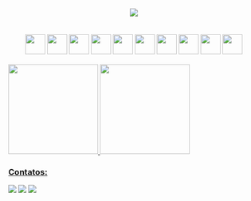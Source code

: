 <h1 align="center">
  <a href="https://github.com/dorianjunior">
    <img src="https://readme-typing-svg.herokuapp.com/?&color=%D6F7F1FF&lines=Olá,+Devs!+👋;Eu+sou+o+Dorian+...;&center=true&size=30">
  </a>
</h1>

<div style="display: block; text-align: center; vertical-align: baseline;"><br>
  <img src="https://cdn.jsdelivr.net/gh/devicons/devicon/icons/php/php-original.svg" width="40" height="40"/>
  <img src="https://cdn.jsdelivr.net/gh/devicons/devicon@latest/icons/laravel/laravel-original.svg" width="40" height="40"/> 
  <img src="https://cdn.jsdelivr.net/gh/devicons/devicon/icons/html5/html5-original-wordmark.svg" width="40" height="40"/> 
  <img src="https://cdn.jsdelivr.net/gh/devicons/devicon/icons/css3/css3-original-wordmark.svg" width="40" height="40"/> 
  <img src="https://cdn.jsdelivr.net/gh/devicons/devicon/icons/javascript/javascript-original.svg" width="40" height="40"/> 
  <img src="https://cdn.jsdelivr.net/gh/devicons/devicon/icons/bootstrap/bootstrap-plain-wordmark.svg" width="40" height="40"/> 
  <img src="https://cdn.jsdelivr.net/gh/devicons/devicon/icons/mysql/mysql-original-wordmark.svg" width="40" height="40"/> 
  <img src="https://cdn.jsdelivr.net/gh/devicons/devicon/icons/mongodb/mongodb-original-wordmark.svg" width="40" height="40"/> 
  <img src="https://cdn.jsdelivr.net/gh/devicons/devicon/icons/java/java-original.svg" width="40" height="40"/> 
  <img src="https://cdn.jsdelivr.net/gh/devicons/devicon/icons/spring/spring-original-wordmark.svg" width="40" height="40"/>
</div>

<br>

<div>
  <a href="https://github.com/dorianjunior">
  <img height="180em" src="https://github-readme-stats.vercel.app/api/top-langs/?username=dorianjunior&layout=compact&langs_count=7&theme=github_dark"/>
  <img height="180em" src="https://github-readme-stats.vercel.app/api?username=dorianjunior&show_icons=true&theme=github_dark&include_all_commits=true&count_private=true"/>
</div> 

### Contatos:

<div>
  <a href="https://www.instagram.com/dorian__junior/" target="_blank"><img src="https://img.shields.io/badge/-Instagram-%23E4405F?style=for-the-badge&logo=instagram&logoColor=white" target="_blank"></a>
  <a href = "mailto:dorianc.vieira@gmail.com"><img src="https://img.shields.io/badge/Gmail-D14836?style=for-the-badge&logo=gmail&logoColor=white" target="_blank"></a>
  <a href="https://www.linkedin.com/in/dorian-vieira/" target="_blank"><img src="https://img.shields.io/badge/-LinkedIn-%230077B5?style=for-the-badge&logo=linkedin&logoColor=white" target="_blank"></a>   
</div>
